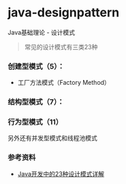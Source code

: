 # java-designpattern
Java基础理论 - 设计模式

> 常见的设计模式有三类23种

### 创建型模式（5）：
- 工厂方法模式（Factory Method）

### 结构型模式（7）：

### 行为型模式（11）

另外还有并发型模式和线程池模式





### 参考资料

 - [Java开发中的23种设计模式详解](http://blog.csdn.net/doymm2008/article/details/13288067)
 